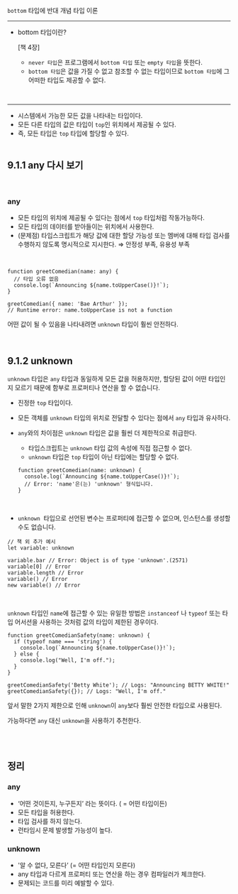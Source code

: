 `bottom` 타입에 반대 개념 타입 이론
<br>
<hr>

- bottom 타입이란?
    
    [책 4장]
  
    
    - `never 타입`은 프로그램에서 `bottom 타입` 또는 `empty 타입`을 뜻한다. 
     - `bottom 타입`은 값을 가질 수 없고 참조할 수 없는 타입이므로 `bottom 타입`에 그 어떠한 타입도 제공할 수 없다.
    
<br>
<hr>

- 시스템에서 가능한 모든 값을 나타내는 타입이다. 
- 모든 다른 타입의 값은 타입이 `top`인 위치에서 제공될 수 있다. 
- 즉, 모든 타입은 `top` 타입에 할당할 수 있다.
<br><br>
## 9.1.1 any 다시 보기
<br>

### any

- 모든 타입의 위치에 제공될 수 있다는 점에서 `top` 타입처럼 작동가능하다.
- 모든 타입의 데이터를 받아들이는 위치에서 사용한다.
- (문제점) 타입스크립트가 해당 값에 대한 할당 가능성 또는 멤버에 대해 타입 검사를 수행하지 않도록 명시적으로 지시한다. ⇒ 안정성 부족, 유용성 부족

<br>

```tsx
function greetComedian(name: any) {
  // 타입 오류 없음
  console.log(`Announcing ${name.toUpperCase()}!`);
}

greetComedian({ name: 'Bae Arthur' });
// Runtime error: name.toUpperCase is not a function
```

어떤 값이 될 수 있음을 나타내려면 `unknown` 타입이 훨씬 안전하다.

<br>

## 9.1.2 unknown

`unknown` 타입은 `any` 타입과 동일하게 모든 값을 허용하지만, 할당된 값이 어떤 타입인지 모르기 때문에 함부로 프로퍼티나 연산을 할 수 없습니다.

- 진정한 `top` 타입이다.
- 모든 객체를 `unknown` 타입의 위치로 전달할 수 있다는 점에서 `any` 타입과 유사하다.
- `any`와의 차이점은 `unknown` 타입은 값을 훨씬 더 제한적으로 취급한다.
    - 타입스크립트는 `unknown` 타입 값의 속성에 직접 접근할 수 없다.
    - `unknown` 타입은 `top` 타입이 아닌 타입에는 할당할 수 없다.
    
    ```tsx
    function greetComedian(name: unknown) {
      console.log(`Announcing ${name.toUpperCase()}!`);
      // Error: 'name'은(는) 'unknown' 형식입니다.
    }
    ```
    
<br>

- `unknown`  타입으로 선언된 변수는 프로퍼티에 접근할 수 없으며, 인스턴스를 생성할수도 없습니다.


```tsx
// 책 외 추가 예시
let variable: unknown

variable.bar // Error: Object is of type 'unknown'.(2571)
variable[0] // Error
variable.length // Error
variable() // Error
new variable() // Error
```
<br>

`unknown` 타입인 `name`에 접근할 수 있는 유일한 방법은 `instanceof` 나 `typeof` 또는 타입 어서션을 사용하는 것처럼 값의 타입이 제한된 경우이다.

```tsx
function greetComedianSafety(name: unknown) {
  if (typeof name === 'string') {
    console.log(`Announcing ${name.toUpperCase()}!`);
  } else {
    console.log("Well, I'm off.");
  }
}

greetComedianSafety('Betty White'); // Logs: "Announcing BETTY WHITE!" 
greetComedianSafety({}); // Logs: "Well, I'm off." 
```

앞서 말한 2가지 제한으로 인해 `unknown`이 `any`보다 훨씬 안전한 타입으로 사용된다.

가능하다면 `any` 대신 `unknown`을 사용하기 추천한다.

<br><br>

## 정리

### any

- ‘어떤 것이든지, 누구든지’ 라는 뜻이다. ( = 어떤 타입이든)
- 모든 타입을 허용한다.
- 타입 검사를 하지 않는다.
- 런타임시 문제 발생할 가능성이 높다.

### unknown

- '알 수 없다, 모른다’ (= 어떤 타입인지 모른다)
- any 타입과 다르게 프로퍼티 또는 연산을 하는 경우 컴파일러가 체크한다.
- 문제되는 코드를 미리 예발할 수 있다.
